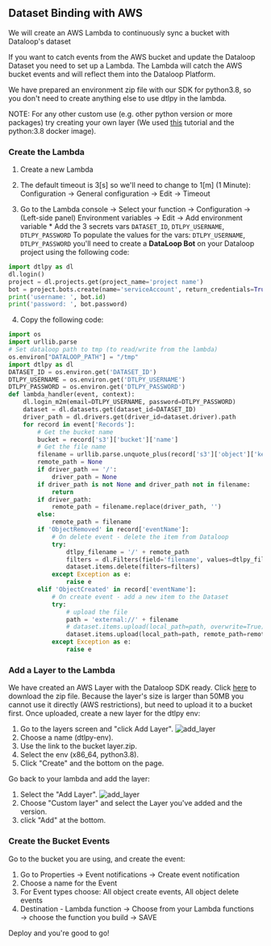 ## Dataset Binding with AWS

We will create an AWS Lambda to continuously sync a bucket with Dataloop's dataset

If you want to catch events from the AWS bucket and update the Dataloop Dataset you need to set up a Lambda.
The Lambda will catch the AWS bucket events and will reflect them into the Dataloop Platform.

We have prepared an environment zip file with our SDK for python3.8, so you don't need to create anything else to use dtlpy in the lambda.

NOTE: For any other custom use (e.g. other python version or more packages) try creating your own layer (We used [this](https://www.geeksforgeeks.org/how-to-install-python-packages-for-aws-lambda-layers) tutorial and the python:3.8 docker image).

### Create the Lambda
1. Create a new Lambda
2. The default timeout is 3[s] so we'll need to change to 1[m] (1 Minute):
    Configuration → General configuration → Edit → Timeout

3. Go to the Lambda console -> Select your function -> Configuration -> (Left-side panel) Environment variables -> Edit -> Add environment variable
       * Add the 3 secrets vars `DATASET_ID`, `DTLPY_USERNAME`, `DTLPY_PASSWORD`
    To populate the values for the vars: `DTLPY_USERNAME`, `DTLPY_PASSWORD` you'll need to create a **DataLoop Bot** on your Dataloop project using the following code:

```python
import dtlpy as dl
dl.login()
project = dl.projects.get(project_name='project name')
bot = project.bots.create(name='serviceAccount', return_credentials=True)
print('username: ', bot.id)
print('password: ', bot.password)
```
4. Copy the following code:

```python
import os
import urllib.parse
# Set dataloop path to tmp (to read/write from the lambda)
os.environ["DATALOOP_PATH"] = "/tmp"
import dtlpy as dl
DATASET_ID = os.environ.get('DATASET_ID')
DTLPY_USERNAME = os.environ.get('DTLPY_USERNAME')
DTLPY_PASSWORD = os.environ.get('DTLPY_PASSWORD')
def lambda_handler(event, context):
    dl.login_m2m(email=DTLPY_USERNAME, password=DTLPY_PASSWORD)
    dataset = dl.datasets.get(dataset_id=DATASET_ID)
    driver_path = dl.drivers.get(driver_id=dataset.driver).path
    for record in event['Records']:
        # Get the bucket name
        bucket = record['s3']['bucket']['name']
        # Get the file name
        filename = urllib.parse.unquote_plus(record['s3']['object']['key'], encoding='utf-8')
        remote_path = None
        if driver_path == '/':
            driver_path = None
        if driver_path is not None and driver_path not in filename:
            return
        if driver_path:
            remote_path = filename.replace(driver_path, '')
        else:
            remote_path = filename
        if 'ObjectRemoved' in record['eventName']:
            # On delete event - delete the item from Dataloop
            try:
                dtlpy_filename = '/' + remote_path
                filters = dl.Filters(field='filename', values=dtlpy_filename)
                dataset.items.delete(filters=filters)
            except Exception as e:
                raise e
        elif 'ObjectCreated' in record['eventName']:
            # On create event - add a new item to the Dataset
            try:
                # upload the file
                path = 'external://' + filename
                # dataset.items.upload(local_path=path, overwrite=True) # if overwrite is required
                dataset.items.upload(local_path=path, remote_path=remote_path)
            except Exception as e:
                raise e
```
### Add a Layer to the Lambda
We have created an AWS Layer with the Dataloop SDK ready. Click [here](https://storage.googleapis.com/dtlpy/aws-python3.8-lambda-layer/layer.zip) to download the zip file.
Because the layer's size is larger than 50MB you cannot use it directly (AWS restrictions), but need to upload it to a bucket first.
Once uploaded, create a new layer for the dtlpy env:
1. Go to the layers screen and "click Add Layer".
![add_layer](../../../../assets/bind_aws/create_layer.png)
2. Choose a name (dtlpy-env).
3. Use the link to the bucket layer.zip.
4. Select the env (x86_64, python3.8).
5. Click "Create" and the bottom on the page.

Go back to your lambda and add the layer:
1. Select the "Add Layer".
![add_layer](../../../../assets/bind_aws/add_layer.png)
2. Choose "Custom layer" and select the Layer you've added and the version.
3. click "Add" at the bottom.

### Create the Bucket Events
Go to the bucket you are using, and create the event:
1. Go to Properties → Event notifications → Create event notification
2. Choose a name for the Event
3. For Event types choose: All object create events, All object delete events
4. Destination - Lambda function → Choose from your Lambda functions → choose the function you build → SAVE

Deploy and you're good to go!
